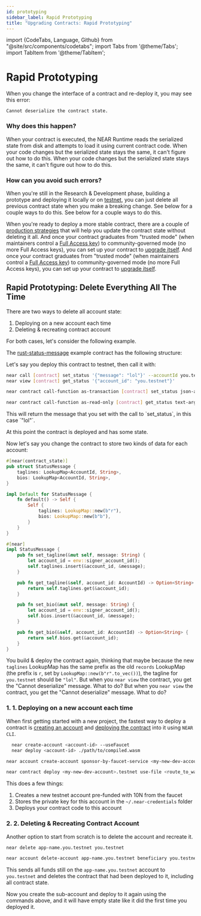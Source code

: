 ```yaml
---
id: prototyping
sidebar_label: Rapid Prototyping
title: "Upgrading Contracts: Rapid Prototyping"
---
```


import {CodeTabs, Language, Github} from "@site/src/components/codetabs";
import Tabs from '@theme/Tabs';
import TabItem from '@theme/TabItem';

# Rapid Prototyping

When you change the interface of a contract and re-deploy it, you may see this error:

    Cannot deserialize the contract state.

### Why does this happen?

When your contract is executed, the NEAR Runtime reads the serialized state from disk and attempts to load it using current contract code. When your code changes but the serialized state stays the same, it can't figure out how to do this. When your code changes but the serialized state stays the same, it can't figure out how to do this.

### How can you avoid such errors?

When you're still in the Research & Development phase, building a prototype and deploying it locally or on [testnet](/concepts/basics/networks), you can just delete all previous contract state when you make a breaking change. See below for a couple ways to do this. See below for a couple ways to do this.

When you're ready to deploy a more stable contract, there are a couple of [production strategies](../../../2.build/2.smart-contracts/release/upgrade.md#migrating-the-state) that will help you update the contract state without deleting it all. And once your contract graduates from "trusted mode" (when maintainers control a [Full Access key](/concepts/protocol/access-keys)) to community-governed mode (no more Full Access keys), you can set up your contract to [upgrade itself](../../../2.build/2.smart-contracts/release/upgrade.md#programmatic-update). And once your contract graduates from "trusted mode" (when maintainers control a [Full Access key](/concepts/protocol/access-keys)) to community-governed mode (no more Full Access keys), you can set up your contract to [upgrade itself](../../../2.build/2.smart-contracts/release/upgrade.md#programmatic-update).


## Rapid Prototyping: Delete Everything All The Time

There are two ways to delete all account state:

1. Deploying on a new account each time
2. Deleting & recreating contract account

For both cases, let's consider the following example.

The [rust-status-message](https://github.com/near-examples/rust-status-message) example contract has the following structure:

<CodeTabs>
  <Language value="rust" language="rust">
    <Github fname="lib.rs"
            url="https://github.com/near-examples/rust-status-message/blob/b5fa6f2a30559d56a3a3ea52da8c26c5d3907606/src/lib.rs" start="5" end="29"/>
  </Language>
</CodeTabs>

Let's say you deploy this contract to testnet, then call it with:

<Tabs className="language-tabs" groupId="code-tabs">
<TabItem value="near-cli">

```bash
near call [contract] set_status '{"message": "lol"}' --accountId you.testnet
near view [contract] get_status '{"account_id": "you.testnet"}'
```

</TabItem>
<TabItem value="near-cli-rs">

```bash
near contract call-function as-transaction [contract] set_status json-args '{"message": "lol"}' prepaid-gas '30 TeraGas' attached-deposit '0 NEAR' sign-as you.testnet network-config testnet sign-with-keychain send

near contract call-function as-read-only [contract] get_status text-args '{"account_id": "you.testnet"}' network-config testnet now
```
</TabItem>
</Tabs>
This will return the message that you set with the call to `set_status`, in this case `"lol"`.

At this point the contract is deployed and has some state.

Now let's say you change the contract to store two kinds of data for each account:

```rust
#[near(contract_state)]
pub struct StatusMessage {
    taglines: LookupMap<AccountId, String>,
    bios: LookupMap<AccountId, String>,
}

impl Default for StatusMessage {
    fn default() -> Self {
        Self {
            taglines: LookupMap::new(b"r"),
            bios: LookupMap::new(b"b"),
        }
    }
}

#[near]
impl StatusMessage {
    pub fn set_tagline(&mut self, message: String) {
        let account_id = env::signer_account_id();
        self.taglines.insert(&account_id, &message);
    }

    pub fn get_tagline(&self, account_id: AccountId) -> Option<String> {
        return self.taglines.get(&account_id);
    }

    pub fn set_bio(&mut self, message: String) {
        let account_id = env::signer_account_id();
        self.bios.insert(&account_id, &message);
    }

    pub fn get_bio(&self, account_id: AccountId) -> Option<String> {
        return self.bios.get(&account_id);
    }
}
```

You build & deploy the contract again, thinking that maybe because the new `taglines` LookupMap has the same prefix as the old `records` LookupMap (the prefix is `r`, set by `LookupMap::new(b"r".to_vec())`), the tagline for `you.testnet` should be `"lol"`. But when you `near view` the contract, you get the "Cannot deserialize" message. What to do? But when you `near view` the contract, you get the "Cannot deserialize" message. What to do?

### 1. 1. Deploying on a new account each time

When first getting started with a new project, the fastest way to deploy a contract is [creating an account](../../../4.tools/cli.md#near-create-account) and [deploying the contract](../../../4.tools/cli.md#near-deploy) into it using `NEAR CLI`.

<Tabs className="language-tabs" groupId="code-tabs">
<TabItem value="near-cli">

```bash
  near create-account <account-id> --useFaucet
  near deploy <account-id> ./path/to/compiled.wasm
```

</TabItem>
<TabItem value="near-cli-rs">

```bash
near account create-account sponsor-by-faucet-service <my-new-dev-account>.testnet autogenerate-new-keypair save-to-keychain network-config testnet create

near contract deploy <my-new-dev-account>.testnet use-file <route_to_wasm> without-init-call network-config testnet sign-with-keychain
```

</TabItem>
</Tabs>

This does a few things:

1. Creates a new testnet account pre-funded with 10N from the faucet
2. Stores the private key for this account in the `~/.near-credentials` folder
3. Deploys your contract code to this account

### 2. 2. Deleting & Recreating Contract Account
Another option to start from scratch is to delete the account and recreate it.

<Tabs className="language-tabs" groupId="code-tabs">
<TabItem value="near-cli">

```bash title="Delete sub-account"
near delete app-name.you.testnet you.testnet
```
</TabItem>
<TabItem value="near-cli-rs">

```bash title="Delete sub-account"
near account delete-account app-name.you.testnet beneficiary you.testnet network-config testnet sign-with-keychain send
```
</TabItem>
</Tabs>

This sends all funds still on the `app-name.you.testnet` account to `you.testnet` and deletes the contract that had been deployed to it, including all contract state.

Now you create the sub-account and deploy to it again using the commands above, and it will have empty state like it did the first time you deployed it.
